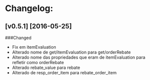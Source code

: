 # Changelog:


## [v0.5.1] [2016-05-25]

###Changed
- Fix em itemEvaluation
- Alterado nome de get/itemEvaluation para get/orderRebate
- Alterado nome das propriedades que eram de itemEvaluation para refletir como orderRebate
- Alterado rebate_value para rebate
- Alterado de resp_order_item para rebate_order_item